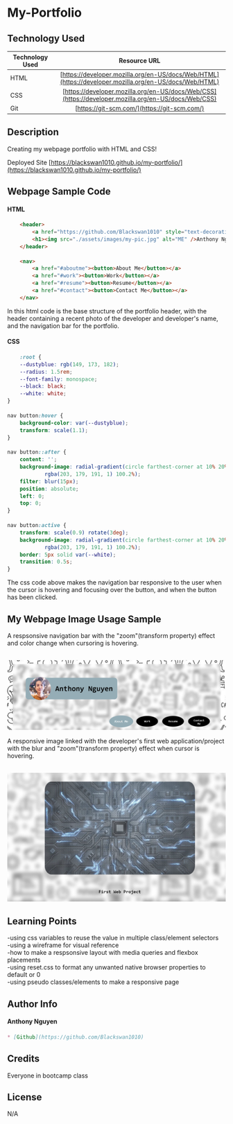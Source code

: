 # My-Portfolio

## Technology Used

| Technology Used         | Resource URL           | 
| ------------- |:-------------:| 
| HTML    | [https://developer.mozilla.org/en-US/docs/Web/HTML](https://developer.mozilla.org/en-US/docs/Web/HTML) | 
| CSS     | [https://developer.mozilla.org/en-US/docs/Web/CSS](https://developer.mozilla.org/en-US/docs/Web/CSS)      |   
| Git | [https://git-scm.com/](https://git-scm.com/)     | 

## Description

Creating my webpage portfolio with HTML and CSS!

Deployed Site [https://blackswan1010.github.io/my-portfolio/](https://blackswan1010.github.io/my-portfolio/)

## Webpage Sample Code

#### HTML

```html
    <header>
        <a href="https://github.com/Blackswan1010" style="text-decoration: none;">
        <h1><img src="./assets/images/my-pic.jpg" alt="ME" />Anthony Nguyen</h1></a>
    </header>

    <nav>
        <a href="#aboutme"><button>About Me</button></a>
        <a href="#work"><button>Work</button></a>
        <a href="#resume"><button>Resume</button></a>
        <a href="#contact"><button>Contact Me</button></a>
    </nav>
```

In this html code is the base structure of the portfolio header, with the header containing a recent photo of the developer and developer's name, and the navigation bar for the portfolio.

#### CSS
```css
    :root {
    --dustyblue: rgb(149, 173, 182);
    --radius: 1.5rem;
    --font-family: monospace;
    --black: black;
    --white: white;
}

nav button:hover {
    background-color: var(--dustyblue);
    transform: scale(1.1);
}

nav button::after {
    content: '';
    background-image: radial-gradient(circle farthest-corner at 10% 20%, rgba(167, 206, 203, 1) 17.8%,
            rgba(203, 179, 191, 1) 100.2%);
    filter: blur(15px);
    position: absolute;
    left: 0;
    top: 0;
}

nav button:active {
    transform: scale(0.9) rotate(3deg);
    background-image: radial-gradient(circle farthest-corner at 10% 20%, rgba(167, 206, 203, 1) 17.8%,
            rgba(203, 179, 191, 1) 100.2%);
    border: 5px solid var(--white);
    transition: 0.5s;
}

```
The css code above makes the navigation bar responsive to the user when the cursor is hovering and focusing over the button, and when the button has been clicked.


## My Webpage Image Usage Sample

A respsonsive navigation bar with the "zoom"(transform property) effect and color change when cursoring is hovering.
<br/>
<br/>

![Top Header with a responsive nav button](./assets/images/header-portfolio-sample.png)
<br/>

A responsive image linked with the developer's first web application/project with the blur and "zoom"(transform property) effect when cursor is hovering.
<br/>
<br/>

![Work with a respsonsive image link](./assets/images/work-portfolio-sample.png)
<br/>

## Learning Points

-using css variables to reuse the value in multiple class/element selectors
<br/>
-using a wireframe for visual reference
<br/>
-how to make a respsonsive layout with media queries and flexbox placements
<br/>
-using reset.css to format any unwanted native browser properties to default or 0
<br/>
-using pseudo classes/elements to make a responsive page

## Author Info

#### Anthony Nguyen
```md
* [Github](https://github.com/Blackswan1010)
```

## Credits

Everyone in bootcamp class

## License

N/A